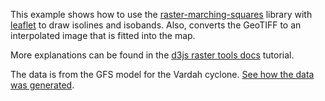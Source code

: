 This example shows how to use the [raster-marching-squares](https://github.com/rveciana/raster-marching-squares) library with [leaflet](http://leafletjs.com/) to draw isolines and isobands. Also, converts the GeoTIFF to an interpolated image that is fitted into the map.

More explanations can be found in the [d3js raster tools docs](http://geoexamples.com/d3-raster-tools-docs/plot/leaflet.html) tutorial.

The data is from the GFS model for the Vardah cyclone. [See how the data was generated](http://geoexamples.com/d3-raster-tools-docs/code_samples/vardah.html).
